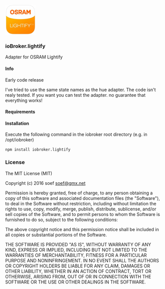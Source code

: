 ![Logo](admin/lightify.png)
### ioBroker.lightify

Adapter for OSRAM Lightify

#### Info
Early code release

I've tried to use the same state names as the hue adapter.
The code isn't realy tested. If you want you can test the adapter.
no guarantee that everything works!

#### Requirements

#### Installation
Execute the following command in the iobroker root directory (e.g. in /opt/iobroker)
```
npm install iobroker.lightify 
```
### License
The MIT License (MIT)

Copyright (c) 2016 soef <soef@gmx.net>

Permission is hereby granted, free of charge, to any person obtaining a copy
of this software and associated documentation files (the "Software"), to deal
in the Software without restriction, including without limitation the rights
to use, copy, modify, merge, publish, distribute, sublicense, and/or sell
copies of the Software, and to permit persons to whom the Software is
furnished to do so, subject to the following conditions:

The above copyright notice and this permission notice shall be included in
all copies or substantial portions of the Software.

THE SOFTWARE IS PROVIDED "AS IS", WITHOUT WARRANTY OF ANY KIND, EXPRESS OR
IMPLIED, INCLUDING BUT NOT LIMITED TO THE WARRANTIES OF MERCHANTABILITY,
FITNESS FOR A PARTICULAR PURPOSE AND NONINFRINGEMENT. IN NO EVENT SHALL THE
AUTHORS OR COPYRIGHT HOLDERS BE LIABLE FOR ANY CLAIM, DAMAGES OR OTHER
LIABILITY, WHETHER IN AN ACTION OF CONTRACT, TORT OR OTHERWISE, ARISING FROM,
OUT OF OR IN CONNECTION WITH THE SOFTWARE OR THE USE OR OTHER DEALINGS IN
THE SOFTWARE.
